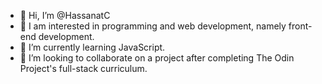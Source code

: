 - 👋 Hi, I’m @HassanatC
- 👀 I am interested in programming and web development, namely front-end development.
- 🌱 I’m currently learning JavaScript.
- 💞️ I’m looking to collaborate on a project after completing The Odin Project's full-stack curriculum.

  
<!---
HassanatC/HassanatC is a ✨ special ✨ repository because its `README.md` (this file) appears on your GitHub profile.
You can click the Preview link to take a look at your changes.
--->

